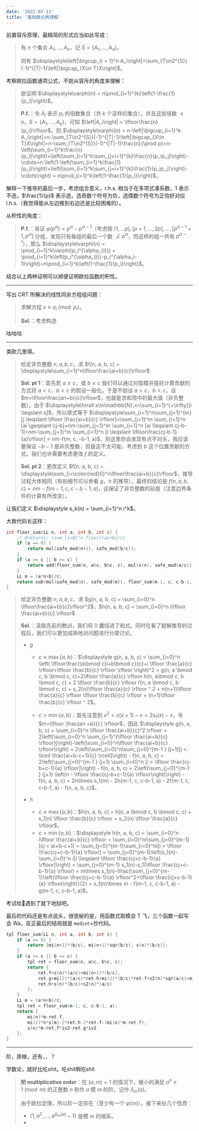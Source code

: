 ```yaml
---
date: '2022-07-11'
title: '基础数论再理解'
---
```




前置容斥原理，最精简的形式应当如此写成：

> 有 $n$ 个集合 $A_1, \dots, A_n$，记 $S = \{A_1, \dots, A_n\}$。
>
> 则有 $\displaystyle\left|\bigcup_{i = 1}^n A_i\right|=\sum_{T\in2^{S}}(-1)^{|T|-1}\left|\bigcap_{X\in T}X\right|$。

考察欧拉函数通项公式，不妨从容斥的角度来理解：

> 欲证明 $\displaystyle\varphi(n) = n\prod_{i=1}^{k}\left(1-\frac{1}{p_i}\right)$。
>
> **P.f.**：令 $A_i$ 表示 $p_i$ 的倍数集合（共 $k$ 个这样的集合），并且这些倍数 $\leqslant n$，$S = \{A_1, \dots, A_k\}$，可知 $\left|A_i\right| = \lfloor\frac{n}{p_i}\rfloor$。则 $\displaystyle\varphi(n) = n-\left|\bigcup_{i=1}^k A_i\right|=n-\sum_{T\in2^{S}}(-1)^{|T|-1}\left|\bigcap_{X\in T}X\right|=n-\sum_{T\in2^{S}}(-1)^{|T|-1}\frac{n}{\prod p}=n-\left(\sum_{i=1}^k\frac{n}{p_i}\right)+\left(\sum_{i=1}^k\sum_{j=i+1}^{k}\frac{n}{p_ip_j}\right)-\cdots=n
\left(1-\left(\sum_{i=1}^k\frac{1}{p_i}\right)+\left(\sum_{i=1}^k\sum_{j=i+1}^{k}\frac{1}{p_ip_j}\right)-\cdots\right) = n\prod_{i=1}^k\left(1-\frac{1}{p_i}\right)$。

解释一下推导的最后一步，考虑组合意义，r.h.s. 相当于在多项式凑系数，$1$ 表示不选，$\frac{1}{p}$ 表示选，选奇数个符号为负，选偶数个符号为正恰好对应 l.h.s.（我觉得能从左边推到右边还是比较困难的）。

从积性的角度：

> **P.f.**：易证 $\varphi(p^\alpha)=p^\alpha-p^{\alpha-1}$（考虑按 $[1,\dots p], [p+1, \dots, 2p], \dots, [p^{\alpha-1}+1, p^\alpha]$ 分组，发现只有每组的最后一个数 $\not\perp p^\alpha$，而这样的组一共有 $p^{\alpha-1}$），那么 $\displaystyle\varphi(n) = \prod_{i=1}^k\varphi(p_i^{\alpha_{i}}) = \prod_{i=1}^k\left(p_i^{\alpha_{i}}-p_i^{\alpha_i-1}\right)=n\prod_{i=1}^k\left(1-\frac{1}{p_i}\right)$。

结合以上两种证明可以顺便证明欧拉函数的积性。

---

写出 CRT 所解决的线性同余方程组问题：

> 求解方程 $x\equiv a_i\pmod{p_i}$。
>
> **Sol.**：考虑构造

咕咕咕

---

类欧几里得。

> 给定非负整数 $n,a,b,c$，求 $f(n, a, b, c) = \displaystyle\sum_{i=1}^n\lfloor\frac{ai+b}{c}\rfloor$
>
> **Sol. pt 1**：首先若 $a\geqslant c$，或 $b\geqslant c$ 我们可以通过对取模并提前计算贡献的方式将 $a<c$，$b<c$ 的假设一般化。于是不妨设 $a<c$，$b<c$，设 $m=\lfloor\frac{an+b}{c}\rfloor$，也就是求和项中的最大值（非负整数），由于 $\displaystyle\forall x\in\mathbb{N},x=\sum_{i=1}^{+\infty}[i \leqslant x]$，所以原式等于 $\displaystyle\sum_{i=1}^n\sum_{j=1}^{m}[j \leqslant \lfloor \frac{ai+b}{c} \rfloor]=\sum_{j=1}^m \sum_{i=1}^n [ai \geqslant cj-b]=nm-\sum_{j=1}^m \sum_{i=1}^n [ai \leqslant cj-b-1]=nm-\sum_{j=1}^m \sum_{i=1}^n [i \leqslant \lfloor\frac{cj-b-1}{a}\rfloor] = nm-f(m, c, -b-1, a)$，到这里你会发现有点不对头，我应该要保证 $-b-1$ 是非负整数，但是这不太可能，考虑到 $b$ 这个位置贡献的方式，我们也许需要考虑更改 $f$ 的定义。
>
> **Sol. pt 2**：更改定义 $f(n, a, b, c) = \displaystyle\sum_{i=\color{red}0}^n\lfloor\frac{ai+b}{c}\rfloor$，推导过程大体相同（有些细节可以参看 $g$，$h$ 的推导），最终的结论是 $f(n, a, b, c) = nm-f(m-1, c, c-b-1, a)$，这保证了非负整数的前提（注意边界条件的计算有所改变）。

让我们定义 $\displaystyle s_k(n) = \sum_{i=1}^n i^k$。

大致代码长这样：

```cpp
int floor_sum(LL n, int a, int b, int c) {
    // @returns: \sum_{i=0}^n floor((ai+b)/c)
    if (a == 0) {
        return mul(safe_mod(n+1), safe_mod(b/c));
    }
    if (a >= c || b >= c) {
        return add(floor_sum(n, a%c, b%c, c), mul(s(n), safe_mod(a/c)), mul(safe_mod(n+1), safe_mod(b/c)));
    }
    LL m = (a*n+b)/c;
    return sub(mul(safe_mod(n), safe_mod(m)), floor_sum(m-1, c, c-b-1, a));
}
```

> 给定非负整数 $n, a, b, c$，求 $g(n, a, b, c) = \sum_{i=0}^n \lfloor\frac{ai+b}{c}\rfloor^2$，$h(n, a, b, c) = \sum_{i=0}^n i\lfloor \frac{ai+b}{c} \rfloor$
>
> __Sol.__：汲取先前的教训，我们将 $0$ 囊括进了和式。同时在看了题解推导的过程后，我们可以更加成熟地对问题进行分类讨论。
>
> - $g$
>   - $c \leqslant \max\{a, b\}$：$\displaystyle g(n, a, b, c) = \sum_{i=0}^n \left( \lfloor\frac{(a\bmod c)i+b\bmod c}{c}+i \lfloor \frac{a}{c} \rfloor+\lfloor \frac{b}{c} \rfloor \rfloor \right)^2 = g(n, a \bmod c, b \bmod c, c)+2\lfloor \frac{a}{c} \rfloor h(n, a\bmod c, b \bmod c, c) + 2 \lfloor \frac{b}{c} \rfloor f(n, a \bmod c, b \bmod c, c) + s_2(n)\lfloor \frac{a}{c} \rfloor ^ 2  +  n(n+1)\lfloor \frac{a}{c} \rfloor \lfloor \frac{b}{c} \rfloor + (n+1)\lfloor \frac{b}{c} \rfloor ^ 2$。
>
>   - $c > \min\{a, b\}$：首先注意到 $x^2 = x(x+1)-x = 2s_1(x) - x$，令 $m=\lfloor \frac{an
>+b}{c} \rfloor$，因此 $\displaystyle g(n, a, b, c) = \sum_{i=0}^n \lfloor \frac{ai+b}{c}^2 \rfloor = 2\left(\sum_{i=0}^n \sum_{j=1}^{\lfloor \frac{ai+b}{c} \rfloor}j\right)-\left(\sum_{i=0}^n\lfloor \frac{ai+b}{c} \rfloor\right) = 2\left(\sum_{i=0}^n\sum_{j=0}^{m-1
} (j+1)[j < \lceil \frac{ai+b-c+1}{c} \rceil]\right) - f(n, a, b, c) = 2\left(\sum_{j=0}^{m-1
} (j+1) \sum_{i=0}^n [i > \lfloor \frac{cj-b+c-1}{a} \rfloor]\right) - f(n, a, b, c) = 2\left(\sum_{j=0}^{m-1
} (j+1) \left(n - \lfloor \frac{cj-b+c-1}{a} \rfloor\right)\right) - f(n, a, b, c) = 2n\times s_1(m) - 2h(m-1, c, c-b-1, a) - 2f(m-1, c, c-b-1, a) - f(n, a, b, c)$。
>
> - $h$
>   - $c \leqslant \max\{a, b\}$：$h(n, a, b, c) = h(n, a \bmod c, b \bmod c, c) + s_1(n) \lfloor \frac{b}{c} \rfloor + s_2(n) \lfloor \frac{a}{c} \rfloor$。
>   - $c > \min\{a, b\}$：$\displaystyle h(n, a, b, c) = \sum_{i=0}^n i\lfloor \frac{ai+b}{c} \rfloor = \sum_{i=0}^ni\sum_{j=0}^{m-1}[cj < ai+b-c+1] = \sum_{j=0}^{m-1}\sum_{i=0}^ni[i > \lfloor \frac{cj+c-b-1}{a} \rfloor] = \sum_{j=0}^{m-1}\left(s_1(n)-\sum_{i=0}^n i[i \leqslant \lfloor \frac{cj+c-b-1}{a} \rfloor]\right) = \sum_{j=0}^{m-1} s_1(n)-s_1(\lfloor \frac{cj+c-b-1}{a} \rfloor) = m\times s_1(n)-\frac{\sum_{j=0}^{m-1}\left(\lfloor \frac{cj+c-b-1}{a} \rfloor^2+\lfloor \frac{cj+c-b-1}{a} \rfloor\right)}{2} = s_1(n)\times m - f(m-1, c, c-b-1, a) - g(m-1, c, c-b-1, a)$。

考试给👴遇到了就下地狱吧。

最后的代码还是有点说头，很诡秘的是，用函数式取模会 T 飞，三个函数一起写会 Wa，反正最后的结局就是 `modint`+抄代码。

```cpp
tpl floor_sum(LL n, int a, int b, int c) {
    if (a == 0) {
        return {mi(n+1)*(b/c), mi(n+1)*sqr(b/c), s(n)*(b/c)};
    }
    if (a >= c || b >= c) {
        tpl ret = floor_sum(n, a%c, b%c, c);
        return {
            ret.f+s(n)*(a/c)+mi(n+1)*(b/c),
            ret.g+mi(2)*(a/c)*ret.h+mi(2)*(b/c)*ret.f+s2(n)*sqr(a/c)+mi(2)*s(n)*(a/c)*(b/c)+mi(n+1)*sqr(b/c),
            ret.h+s(n)*(b/c)+s2(n)*(a/c)
        };
    }
    LL m = (a*n+b)/c;
    tpl ret = floor_sum(m-1, c, c-b-1, a);
    return {
        mi(n)*m-ret.f,
        mi(2)*n*s(m)-2*ret.h-2*ret.f-(mi(n)*m-ret.f),
        s(n)*m-ret.f*iv2-ret.g*iv2
    };
}
```

---

阶，原根，还有，，？

学数论，就好比吃shit。吃shit啊吃shit



> **阶 multiplicative order**：在 $(a, m) = 1$ 的情况下，极小的满足 $a ^ n \equiv 1 \pmod m$ 的正整数 $n$ 称作 $a$ 模 $m$ 的阶，记作 $\delta_m(a)$。
>
> 由于欧拉定理，所以阶一定存在（至少有一个 $\varphi(m)$）。接下来扯几个性质：
> - $\{1, a^2, \dots, a^{\delta_m(a)}-1\}$ 是模 $m$ 的缩系。
> - 